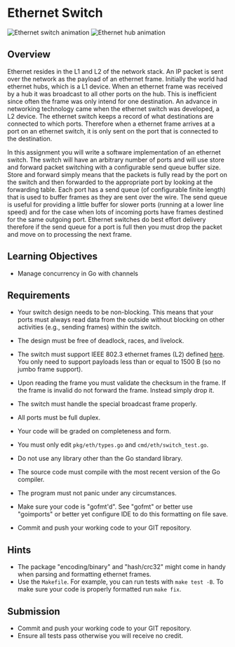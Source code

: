 
# Ethernet Switch

![Ethernet switch animation](http://www.fiber-optic-solutions.com/wp-content/uploads/2018/05/ethernet-switch.gif)
![Ethernet hub animation](http://www.fiber-optic-solutions.com/wp-content/uploads/2018/05/hub.gif)

## Overview

Ethernet resides in the L1 and L2 of the network stack.  An IP packet is sent over the network as the payload of an ethernet frame.  Initially the world had ethernet hubs, which is a L1 device.  When an ethernet frame was received by a hub it was broadcast to all other ports on the hub.  This is inefficient since often the frame was only intend for one destination.  An advance in networking technology came when the ethernet switch was developed, a L2 device.  The ethernet switch keeps a record of what destinations are connected to which ports.  Therefore when a ethernet frame arrives at a port on an ethernet switch, it is only sent on the port that is connected to the destination.

In this assignment you will write a software implementation of an ethernet switch.  The switch will have an arbitrary number of ports and will use store and forward packet switching with a configurable send queue buffer size.  Store and forward simply means that the packets is fully read by the port on the switch and then forwarded to the appropriate port by looking at the forwarding table.  Each port has a send queue (of configurable finite length) that is used to buffer frames as they are sent over the wire.  The send queue is useful for providing a little buffer for slower ports (running at a lower line speed) and for the case when lots of incoming ports have frames destined for the same outgoing port.  Ethernet switches do best effort delivery therefore if the send queue for a port is full then you must drop the packet and move on to processing the next frame.

## Learning Objectives

- Manage concurrency in Go with channels

## Requirements

- Your switch design needs to be non-blocking.  This means that your ports must always read data from the outside without blocking on other activities (e.g., sending frames) within the switch.
- The design must be free of deadlock, races, and livelock.
- The switch must support IEEE 802.3 ethernet frames (L2) defined [here](https://en.wikipedia.org/wiki/Ethernet_frame#Preamble_and_start_frame_delimiter).  You only need to support payloads less than or equal to 1500 B (so no jumbo frame support).
- Upon reading the frame you must validate the checksum in the frame.  If the frame is invalid do not forward the frame.  Instead simply drop it.
- The switch must handle the special broadcast frame properly.
- All ports must be full duplex.

- Your code will be graded on completeness and form.
- You must only edit `pkg/eth/types.go` and `cmd/eth/switch_test.go`.

- Do not use any library other than the Go standard library.
- The source code must compile with the most recent version of the Go compiler.
- The program must not panic under any circumstances.
- Make sure your code is "gofmt'd".  See "gofmt" or better use "goimports" or better yet configure IDE to do this formatting on file save.
- Commit and push your working code to your GIT repository.

## Hints

- The package "encoding/binary" and "hash/crc32" might come in handy when parsing and formatting ethernet frames.
- Use the `Makefile`.  For example, you can run tests with `make test -B`.  To make sure your code is properly formatted run `make fix`.

## Submission

- Commit and push your working code to your GIT repository.
- Ensure all tests pass otherwise you will receive no credit.
